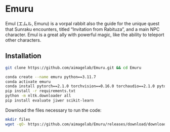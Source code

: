 # Emuru
Emul (エムル, Emuru) is a vorpal rabbit also the guide for the unique quest that Sunraku encounters, titled “Invitation from Rabituza”, and a main NPC character. Emul is a great ally with powerful magic, like the ability to teleport other characters.

## Installation
```bash
git clone https://github.com/aimagelab/Emuru.git && cd Emuru
```

```bash
conda create --name emuru python==3.11.7
conda activate emuru
conda install pytorch==2.1.0 torchvision==0.16.0 torchaudio==2.1.0 pytorch-cuda=12.1 -c pytorch -c nvidia -y
pip install -r requirements.txt
python -m nltk.downloader all
pip install evaluate jiwer scikit-learn
```

Download the files necessary to run the code:
```bash
mkdir files
wget -qO- https://github.com/aimagelab/Emuru/releases/download/download/font_square.tar.gz | tar xvz -C files
```
